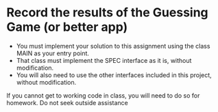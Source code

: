 # Record the results of the Guessing Game (or better app)

* You must implement your solution to this assignment using the class MAIN as your entry point.
* That class must implement the SPEC interface as it is, without modification.
* You will also need to use the other interfaces included in this project, without modification.

If you cannot get to working code in class, you will need to do so for homework.
Do not seek outside assistance